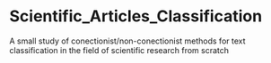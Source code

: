 # Scientific_Articles_Classification
 A small study of conectionist/non-conectionist methods for text classification in the field of scientific research from scratch
